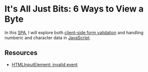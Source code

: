# It's All Just Bits: 6 Ways to View a Byte

In this [SPA](https://en.wikipedia.org/wiki/Single-page_application), I will
explore both
[client-side form validation](https://developer.mozilla.org/en-US/docs/Learn/Forms/Form_validation)
and handling numberic and character data in
[JavaScript](https://en.wikipedia.org/wiki/JavaScript).


## Resources

- [HTMLInputElement: invalid event](https://developer.mozilla.org/en-US/docs/Web/API/HTMLInputElement/invalid_event)
